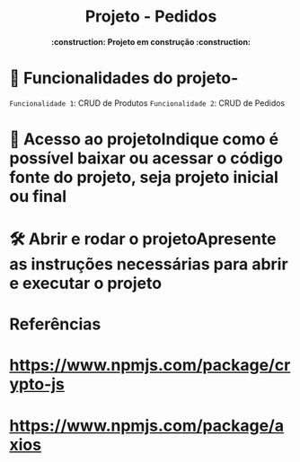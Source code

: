 <h1 align="center"> Projeto - Pedidos </h1>
<h4 align="center">:construction:  Projeto em construção  :construction:</h4>

# :hammer: Funcionalidades do projeto-

`Funcionalidade 1`: CRUD de Produtos
`Funcionalidade 2`: CRUD de Pedidos

# 📁 Acesso ao projeto**Indique como é possível baixar ou acessar o código fonte do projeto, seja projeto inicial ou final**

# 🛠️ Abrir e rodar o projeto**Apresente as instruções necessárias para abrir e executar o projeto**

# Referências

# https://www.npmjs.com/package/crypto-js

# https://www.npmjs.com/package/axios
